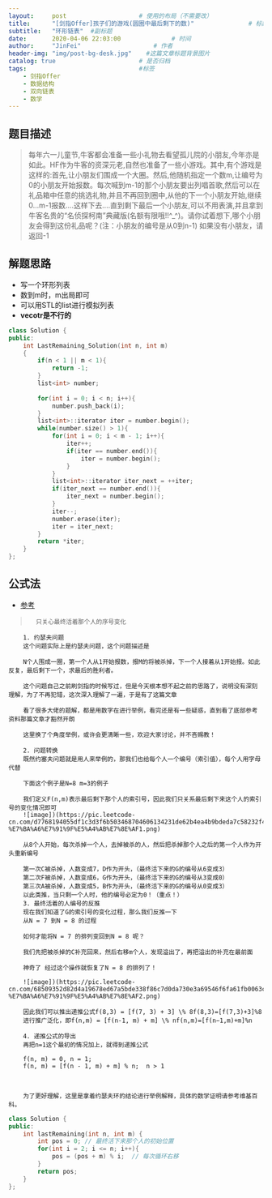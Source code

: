 ```yaml
---
layout:     post                    # 使用的布局（不需要改） 
title:      "[剑指Offer]孩子们的游戏(圆圈中最后剩下的数)"               # 标题  
subtitle:   "环形链表"  #副标题 
date:       2020-04-06 22:03:00              # 时间 
author:     "JinFei"                    # 作者 
header-img: "img/post-bg-desk.jpg"    #这篇文章标题背景图片 
catalog: true                       # 是否归档 
tags:                               #标签     
    - 剑指Offer 
    - 数据结构
    - 双向链表
    - 数学
---
```


## 题目描述
> 每年六一儿童节,牛客都会准备一些小礼物去看望孤儿院的小朋友,今年亦是如此。HF作为牛客的资深元老,自然也准备了一些小游戏。其中,有个游戏是这样的:首先,让小朋友们围成一个大圈。然后,他随机指定一个数m,让编号为0的小朋友开始报数。每次喊到m-1的那个小朋友要出列唱首歌,然后可以在礼品箱中任意的挑选礼物,并且不再回到圈中,从他的下一个小朋友开始,继续0...m-1报数....这样下去....直到剩下最后一个小朋友,可以不用表演,并且拿到牛客名贵的“名侦探柯南”典藏版(名额有限哦!!^_^)。请你试着想下,哪个小朋友会得到这份礼品呢？(注：小朋友的编号是从0到n-1)
如果没有小朋友，请返回-1




## 解题思路


- 写一个环形列表
- 数到m时，m出局即可
- 可以用STL的list进行模拟列表
- **vecotr是不行的**




```C++
class Solution {
public:
    int LastRemaining_Solution(int n, int m)
    {
        if(n < 1 || m < 1){
            return -1;
        }
        list<int> number;
        
        for(int i = 0; i < n; i++){
            number.push_back(i);
        }
        list<int>::iterator iter = number.begin();
        while(number.size() > 1){
            for(int i = 0; i < m - 1; i++){
                iter++;
                if(iter == number.end()){
                    iter = number.begin();
                }
            }
            list<int>::iterator iter_next = ++iter;
            if(iter_next == number.end()){
                iter_next = number.begin();
            }
            iter--;
            number.erase(iter);
            iter = iter_next;
        }
        return *iter;
    }
};
```


## 公式法

- [参考](https://leetcode-cn.com/problems/yuan-quan-zhong-zui-hou-sheng-xia-de-shu-zi-lcof/solution/huan-ge-jiao-du-ju-li-jie-jue-yue-se-fu-huan-by-as/)
>       只关心最终活着那个人的序号变化

        1. 约瑟夫问题
        这个问题实际上是约瑟夫问题，这个问题描述是

        N个人围成一圈，第一个人从1开始报数，报M的将被杀掉，下一个人接着从1开始报。如此反复，最后剩下一个，求最后的胜利者。

        这个问题自己之前刷剑指的时候写过，但是今天根本想不起之前的思路了，说明没有深刻理解，为了不再犯错，这次深入理解了一遍，于是有了这篇文章

        看了很多大佬的题解，都是用数字在进行举例，看完还是有一些疑惑，直到看了底部参考资料那篇文章才豁然开朗

        这里换了个角度举例，或许会更清晰一些，欢迎大家讨论，并不吝赐教！

        2. 问题转换
        既然约塞夫问题就是用人来举例的，那我们也给每个人一个编号（索引值），每个人用字母代替

        下面这个例子是N=8 m=3的例子

        我们定义F(n,m)表示最后剩下那个人的索引号，因此我们只关系最后剩下来这个人的索引号的变化情况即可
        ![image])(https://pic.leetcode-cn.com/d7768194055df1c3d3f6b503468704606134231de62b4ea4b9bdeda7c58232f4-%E7%BA%A6%E7%91%9F%E5%A4%AB%E7%8E%AF1.png)

        从8个人开始，每次杀掉一个人，去掉被杀的人，然后把杀掉那个人之后的第一个人作为开头重新编号

        第一次C被杀掉，人数变成7，D作为开头，（最终活下来的G的编号从6变成3）
        第二次F被杀掉，人数变成6，G作为开头，（最终活下来的G的编号从3变成0）
        第三次A被杀掉，人数变成5，B作为开头，（最终活下来的G的编号从0变成3）
        以此类推，当只剩一个人时，他的编号必定为0！（重点！）
        3. 最终活着的人编号的反推
        现在我们知道了G的索引号的变化过程，那么我们反推一下
        从N = 7 到N = 8 的过程

        如何才能将N = 7 的排列变回到N = 8 呢？

        我们先把被杀掉的C补充回来，然后右移m个人，发现溢出了，再把溢出的补充在最前面

        神奇了 经过这个操作就恢复了N = 8 的排列了！

        ![image])(https://pic.leetcode-cn.com/68509352d82d4a19678ed67a5bde338f86c7d0da730e3a69546f6fa61fb0063c-%E7%BA%A6%E7%91%9F%E5%A4%AB%E7%8E%AF2.png)

        因此我们可以推出递推公式f(8,3) = [f(7, 3) + 3] \% 8f(8,3)=[f(7,3)+3]%8
        进行推广泛化，即f(n,m) = [f(n-1, m) + m] \% nf(n,m)=[f(n−1,m)+m]%n

        4. 递推公式的导出
        再把n=1这个最初的情况加上，就得到递推公式

        f(n, m) = 0, n = 1;
        f(n, m) = [f(n - 1, m) + m] % n;  n > 1
        ​	
        

        为了更好理解，这里是拿着约瑟夫环的结论进行举例解释，具体的数学证明请参考维基百科。

```C++
class Solution {
public:
    int lastRemaining(int n, int m) {
        int pos = 0; // 最终活下来那个人的初始位置
        for(int i = 2; i <= n; i++){
            pos = (pos + m) % i;  // 每次循环右移
        }
        return pos;
    }
};
```
